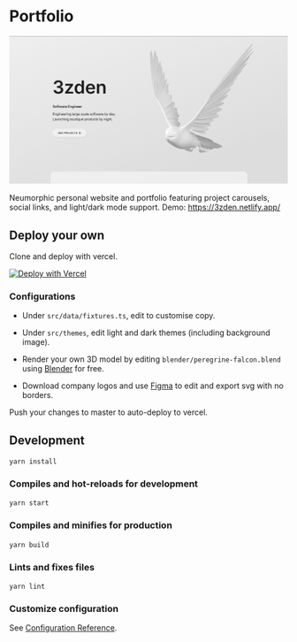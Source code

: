 # Portfolio

<img src="./public/softportfolio/screenshot.png" />

Neumorphic personal website and portfolio featuring project carousels, social links, and light/dark mode support.
Demo: https://3zden.netlify.app/

## Deploy your own

Clone and deploy with vercel.

[![Deploy with Vercel](https://vercel.com/button)](https://vercel.com/new/git/external?repository-url=https%3A%2F%2Fgithub.com%2Fsamzx%2Fsoft-portfolio)

### Configurations
- Under `src/data/fixtures.ts`, edit to customise copy.

- Under `src/themes`, edit light and dark themes (including background image).

- Render your own 3D model by editing `blender/peregrine-falcon.blend` using [Blender](https://www.blender.org/) for free.

- Download company logos and use [Figma](https://www.figma.com/) to edit and export svg with no borders.

Push your changes to master to auto-deploy to vercel.

## Development
```
yarn install
```

### Compiles and hot-reloads for development
```
yarn start
```

### Compiles and minifies for production
```
yarn build
```

### Lints and fixes files
```
yarn lint
```

### Customize configuration
See [Configuration Reference](https://cli.vuejs.org/config/).
